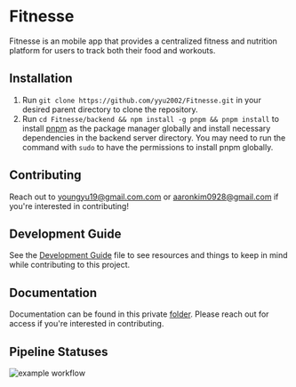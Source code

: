 # Fitnesse
Fitnesse is an mobile app that provides a centralized fitness and nutrition platform for users to track both their food and workouts.

## Installation
1. Run `git clone https://github.com/yyu2002/Fitnesse.git` in your desired parent directory to clone the repository.
2. Run `cd Fitnesse/backend && npm install -g pnpm && pnpm install` to install [pnpm](https://pnpm.io/installation) as the package manager globally and install necessary dependencies in the backend server directory. You may need to run the command with `sudo` to have the permissions to install pnpm globally.

## Contributing
Reach out to [youngyu19@gmail.com.com](mailto:youngyu2002@gmail.com) or [aaronkim0928@gmail.com](mailto:aaronkim0928@gmail.com) if you're interested in contributing!

## Development Guide
See the [Development Guide](https://github.com/yyu2002/Fitnesse/blob/development/DEVELOPMENT_GUIDE.md) file to see resources and things to keep in mind while contributing to this project.

## Documentation
Documentation can be found in this private [folder](https://drive.google.com/drive/u/0/folders/14OD0Z6h0RKR4SW87Mh0a9upd-fyANRFn). Please reach out for access if you're interested in contributing.

## Pipeline Statuses
![example workflow](https://github.com/yyu2002/Fitnesse/actions/workflows/backend_pipeline.yml/badge.svg)

